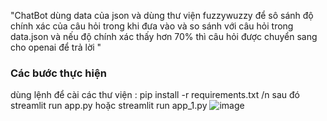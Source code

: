 "ChatBot dùng data của json và dùng thư viện fuzzywuzzy để sô sánh độ chính xác của câu hỏi trong khi đưa vào và so sánh với câu hỏi trong data.json và nếu độ chính xác thấy hơn 70% thì câu hỏi được chuyển sang cho openai để trả lời " 
### Các bước thực hiện 
dùng lệnh để cài các thư viện :
pip install -r requirements.txt /n
sau đó streamlit run app.py hoặc streamlit run app_1.py
![image](https://github.com/PVL-Linh/AI_API_openAI_and_Json/assets/136146829/73a83564-5d82-4c0b-bbc4-6b0e0b3481b6)
